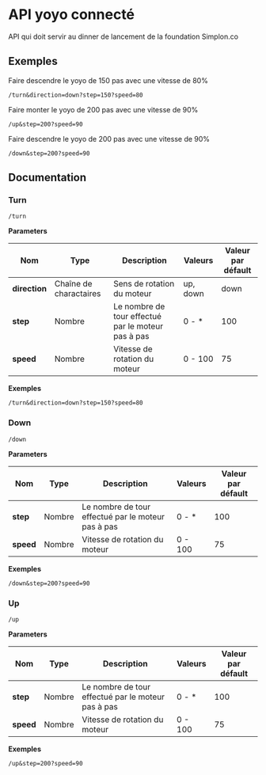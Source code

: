 API yoyo connecté
===============
API qui doit servir au dinner de lancement de la foundation Simplon.co

Exemples
----------------------
Faire descendre le yoyo de 150 pas avec une vitesse de 80%

    /turn&direction=down?step=150?speed=80

Faire monter le yoyo de 200 pas avec une vitesse de 90%

    /up&step=200?speed=90

Faire descendre le yoyo de 200 pas avec une vitesse de 90%

    /down&step=200?speed=90

Documentation
----------------------

### Turn

```
/turn
```
**Parameters**

Nom            | Type                   | Description                                        | Valeurs  | Valeur par défault
---------------|------------------------|----------------------------------------------------|----------|------------------
**direction**  | Chaîne de charactaires | Sens de rotation du moteur                         | up, down | down
**step**       | Nombre                 | Le nombre de tour effectué par le moteur pas à pas | 0 - *    | 100
**speed**      | Nombre                 | Vitesse de rotation du moteur                      | 0 - 100  | 75

**Exemples**

    /turn&direction=down?step=150?speed=80

### Down

    /down

**Parameters**

Nom      | Type          | Description                                        | Valeurs | Valeur par défault
---------|---------------|----------------------------------------------------|---------|------------------
**step** | Nombre        | Le nombre de tour effectué par le moteur pas à pas | 0 - *   | 100
**speed**| Nombre        | Vitesse de rotation du moteur                      | 0 - 100 | 75

**Exemples**

    /down&step=200?speed=90


### Up

    /up

**Parameters**

Nom      | Type          | Description                                        | Valeurs | Valeur par défault
---------|---------------|----------------------------------------------------|---------|------------------
**step** | Nombre        | Le nombre de tour effectué par le moteur pas à pas | 0 - *   | 100
**speed**| Nombre        | Vitesse de rotation du moteur                      | 0 - 100 | 75

**Exemples**

    /up&step=200?speed=90
